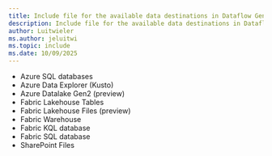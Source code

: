 ```yaml
---
title: Include file for the available data destinations in Dataflow Gen2
description: Include file for the available data destinations in Dataflow Gen2
author: Luitwieler
ms.author: jeluitwi
ms.topic: include
ms.date: 10/09/2025
---
```

* Azure SQL databases
* Azure Data Explorer (Kusto)
* Azure Datalake Gen2 (preview)
* Fabric Lakehouse Tables
* Fabric Lakehouse Files (preview)
* Fabric Warehouse
* Fabric KQL database
* Fabric SQL database
* SharePoint Files
